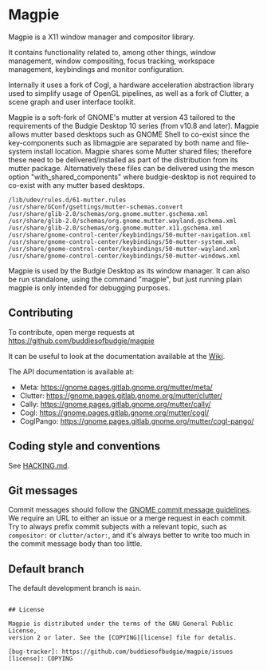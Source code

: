 # Magpie

Magpie is a X11 window manager and compositor library.

It contains functionality related to, among other things, window management,
window compositing, focus tracking, workspace management, keybindings and
monitor configuration.

Internally it uses a fork of Cogl, a hardware acceleration abstraction library
used to simplify usage of OpenGL pipelines, as well as a fork of Clutter, a
scene graph and user interface toolkit.

Magpie is a soft-fork of GNOME's mutter at version 43 tailored to the requirements of the Budgie Desktop 10 series (from v10.8 and later).  Magpie allows mutter based desktops such as GNOME Shell to co-exist since the key-components such as libmagpie are separated by both name and file-system install location.  Magpie shares some Mutter shared files; therefore these need to be delivered/installed as part of the distribution from its mutter package.  Alternatively these files can be delivered using the meson option "with_shared_components" where budgie-desktop is not required to co-exist with any mutter based desktops.

```
/lib/udev/rules.d/61-mutter.rules
/usr/share/GConf/gsettings/mutter-schemas.convert
/usr/share/glib-2.0/schemas/org.gnome.mutter.gschema.xml
/usr/share/glib-2.0/schemas/org.gnome.mutter.wayland.gschema.xml
/usr/share/glib-2.0/schemas/org.gnome.mutter.x11.gschema.xml
/usr/share/gnome-control-center/keybindings/50-mutter-navigation.xml
/usr/share/gnome-control-center/keybindings/50-mutter-system.xml
/usr/share/gnome-control-center/keybindings/50-mutter-wayland.xml
/usr/share/gnome-control-center/keybindings/50-mutter-windows.xml
```

Magpie is used by the Budgie Desktop as its window manager. It can also be run standalone, using
the  command "magpie", but just running plain magpie is only intended for
debugging purposes.

## Contributing

To contribute, open merge requests at https://github.com/buddiesofbudgie/magpie

It can be useful to look at the documentation available at the
[Wiki](https://gitlab.gnome.org/GNOME/mutter/-/wikis/home).

The API documentation is available at:
- Meta: <https://gnome.pages.gitlab.gnome.org/mutter/meta/>
- Clutter: <https://gnome.pages.gitlab.gnome.org/mutter/clutter/>
- Cally: <https://gnome.pages.gitlab.gnome.org/mutter/cally/>
- Cogl: <https://gnome.pages.gitlab.gnome.org/mutter/cogl/>
- CoglPango: <https://gnome.pages.gitlab.gnome.org/mutter/cogl-pango/>

## Coding style and conventions

See [HACKING.md](./HACKING.md).

## Git messages

Commit messages should follow the [GNOME commit message
guidelines](https://wiki.gnome.org/Git/CommitMessages). We require an URL
to either an issue or a merge request in each commit. Try to always prefix
commit subjects with a relevant topic, such as `compositor:` or
`clutter/actor:`, and it's always better to write too much in the commit
message body than too little.

## Default branch

The default development branch is `main`. 
```

## License

Magpie is distributed under the terms of the GNU General Public License,
version 2 or later. See the [COPYING][license] file for detalis.

[bug-tracker]: https://github.com/buddiesofbudgie/magpie/issues
[license]: COPYING
